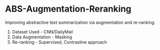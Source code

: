 # ABS-Augmentation-Reranking

Improving abstractive text summarization via augmentation and re-ranking. <br>

1. Dataset Used - CNN/DailyMail <br>
2. Data Augmentation - Masking <br>
3. Re-ranking - Supervised, Contrastive approach <br>
